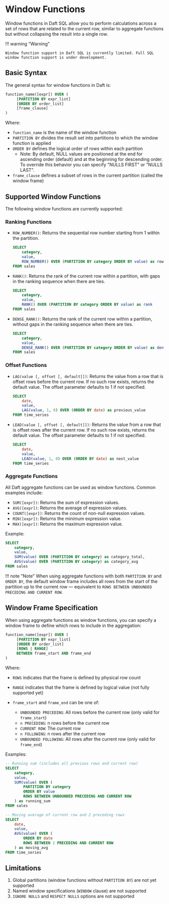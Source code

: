 # Window Functions

Window functions in Daft SQL allow you to perform calculations across a set of rows that are related to the current row, similar to aggregate functions but without collapsing the result into a single row.

!!! warning "Warning"

    Window function support in Daft SQL is currently limited. Full SQL window function support is under development.

## Basic Syntax

The general syntax for window functions in Daft is:

```sql
function_name([expr]) OVER (
     [PARTITION BY expr_list]
     [ORDER BY order_list]
     [frame_clause]
)
```

Where:

- `function_name` is the name of the window function
- `PARTITION BY` divides the result set into partitions to which the window function is applied
- `ORDER BY` defines the logical order of rows within each partition
    - Note: By default, NULL values are positioned at the end for ascending order (default) and at the beginning for descending order. To override this behavior you can specify "NULLS FIRST" or "NULLS LAST".
- `frame_clause` defines a subset of rows in the current partition (called the window frame)

## Supported Window Functions

The following window functions are currently supported:

### Ranking Functions

- `ROW_NUMBER()`: Returns the sequential row number starting from 1 within the partition.

    ```sql
    SELECT
        category,
        value,
        ROW_NUMBER() OVER (PARTITION BY category ORDER BY value) as row_num
    FROM sales
    ```

- `RANK()`: Returns the rank of the current row within a partition, with gaps in the ranking sequence when there are ties.

    ```sql
    SELECT
        category,
        value,
        RANK() OVER (PARTITION BY category ORDER BY value) as rank
    FROM sales
    ```

- `DENSE_RANK()`: Returns the rank of the current row within a partition, without gaps in the ranking sequence when there are ties.

    ```sql
    SELECT
        category,
        value,
        DENSE_RANK() OVER (PARTITION BY category ORDER BY value) as dense_rank
    FROM sales
    ```

### Offset Functions

- `LAG(value [, offset [, default]])`: Returns the value from a row that is offset rows before the current row. If no such row exists, returns the default value. The offset parameter defaults to 1 if not specified.

    ```sql
    SELECT
        date,
        value,
        LAG(value, 1, 0) OVER (ORDER BY date) as previous_value
    FROM time_series
    ```

- `LEAD(value [, offset [, default]])`: Returns the value from a row that is offset rows after the current row. If no such row exists, returns the default value. The offset parameter defaults to 1 if not specified.

    ```sql
    SELECT
        date,
        value,
        LEAD(value, 1, 0) OVER (ORDER BY date) as next_value
    FROM time_series
    ```

### Aggregate Functions

All Daft aggregate functions can be used as window functions. Common examples include:

- `SUM([expr])`: Returns the sum of expression values.
- `AVG([expr])`: Returns the average of expression values.
- `COUNT([expr])`: Returns the count of non-null expression values.
- `MIN([expr])`: Returns the minimum expression value.
- `MAX([expr])`: Returns the maximum expression value.

Example:

```sql
SELECT
    category,
    value,
    SUM(value) OVER (PARTITION BY category) as category_total,
    AVG(value) OVER (PARTITION BY category) as category_avg
FROM sales
```

!!! note "Note"
    When using aggregate functions with both `PARTITION BY` and `ORDER BY`, the default window frame includes all rows from the start of the partition up to the current row — equivalent to `ROWS BETWEEN UNBOUNDED PRECEDING AND CURRENT ROW`.

## Window Frame Specification

When using aggregate functions as window functions, you can specify a window frame to define which rows to include in the aggregation:

```sql
function_name([expr]) OVER (
     [PARTITION BY expr_list]
     [ORDER BY order_list]
     [ROWS | RANGE]
     BETWEEN frame_start AND frame_end
)
```

Where:

- `ROWS` indicates that the frame is defined by physical row count
- `RANGE` indicates that the frame is defined by logical value (not fully supported yet)
- `frame_start` and `frame_end` can be one of:

    - `UNBOUNDED PRECEDING`: All rows before the current row (only valid for `frame_start`)
    - `n PRECEDING`: n rows before the current row
    - `CURRENT ROW`: The current row
    - `n FOLLOWING`: n rows after the current row
    - `UNBOUNDED FOLLOWING`: All rows after the current row (only valid for `frame_end`)

Examples:

```sql
-- Running sum (includes all previous rows and current row)
SELECT
    category,
    value,
    SUM(value) OVER (
        PARTITION BY category
        ORDER BY value
        ROWS BETWEEN UNBOUNDED PRECEDING AND CURRENT ROW
    ) as running_sum
FROM sales

-- Moving average of current row and 2 preceding rows
SELECT
    date,
    value,
    AVG(value) OVER (
        ORDER BY date
        ROWS BETWEEN 2 PRECEDING AND CURRENT ROW
    ) as moving_avg
FROM time_series
```

## Limitations

1. Global partitions (window functions without `PARTITION BY`) are not yet supported
2. Named window specifications (`WINDOW` clause) are not supported
3. `IGNORE NULLS` and `RESPECT NULLS` options are not supported
